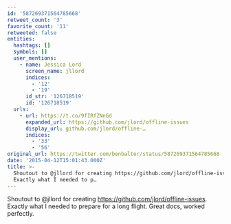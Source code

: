 ```yaml
---
id: '587269371564785668'
retweet_count: '3'
favorite_count: '11'
retweeted: false
entities:
  hashtags: []
  symbols: []
  user_mentions:
    - name: Jessica Lord
      screen_name: jllord
      indices:
        - '12'
        - '19'
      id_str: '126718519'
      id: '126718519'
  urls:
    - url: https://t.co/9fIRfZNnGd
      expanded_url: https://github.com/jlord/offline-issues
      display_url: github.com/jlord/offline-…
      indices:
        - '33'
        - '56'
original_url: https://twitter.com/benbalter/status/587269371564785668
date: '2015-04-12T15:01:43.000Z'
title: >-
  Shoutout to @jllord for creating https://github.com/jlord/offline-issues.
  Exactly what I needed to p…
---
```


Shoutout to @jllord for creating https://github.com/jlord/offline-issues. Exactly what I needed to prepare for a long flight. Great docs, worked perfectly.